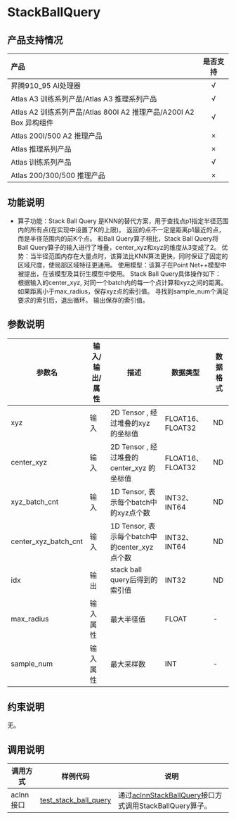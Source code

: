 # StackBallQuery
## 产品支持情况

| 产品                                                                            | 是否支持 |
| :------------------------------------------------------------------------------ | :------: |
| <term>昇腾910_95 AI处理器</term>                                                |    √     |
| <term>Atlas A3 训练系列产品/Atlas A3 推理系列产品</term>                        |    √     |
| <term>Atlas A2 训练系列产品/Atlas 800I A2 推理产品/A200I A2 Box 异构组件</term> |    √     |
| <term>Atlas 200I/500 A2 推理产品</term>                                         |    ×     |
| <term>Atlas 推理系列产品 </term>                                                |    ×     |
| <term>Atlas 训练系列产品</term>                                                 |    √     |
| <term>Atlas 200/300/500 推理产品</term>                                         |    ×     |

## 功能说明

- 算子功能：Stack Ball Query 是KNN的替代方案，用于查找点p1指定半径范围内的所有点(在实现中设置了K的上限)。
返回的点不一定是距离p1最近的点，而是半径范围内的前K个点。
和Ball Query算子相比，Stack Ball Query将Ball Query算子的输入进行了堆叠，center_xyz和xyz的维度从3变成了2。
优势：当半径范围内存在大量点时，该算法比KNN算法更快，同时保证了固定的区域尺度，使局部区域特征更通用。
使用模型：该算子在Point Net++模型中被提出，在该模型及其衍生模型中使用。
Stack Ball Query具体操作如下：
根据输入的center_xyz, 对同一个batch内的每一个点计算和xyz之间的距离。
如果距离小于max_radius，保存xyz点的索引值。
寻找到sample_num个满足要求的索引后，退出循环。
输出保存的索引值。

## 参数说明

| 参数名               | 输入/输出/属性 | 描述                                         | 数据类型         | 数据格式 |
| -------------------- | -------------- | -------------------------------------------- | ---------------- | -------- |
| xyz                  | 输入           | 2D Tensor , 经过堆叠的xyz 的坐标值           | FLOAT16、FLOAT32 | ND       |
| center_xyz           | 输入           | 2D Tensor , 经过堆叠的center_xyz 的坐标值    | FLOAT16、FLOAT32 | ND       |
| xyz_batch_cnt        | 输入           | 1D Tensor, 表示每个batch中的xyz点个数        | INT32、INT64     | ND        |
| center_xyz_batch_cnt | 输入           | 1D Tensor, 表示每个batch中的center_xyz点个数 | INT32、INT64     | ND       |
| idx                  | 输出           | stack ball query后得到的索引值               | INT32            | ND       |
| max_radius           | 输入属性       | 最大半径值                                   | FLOAT            | -       |
| sample_num           | 输入属性       | 最大采样数                                   | INT              | -       |

## 约束说明

无。

## 调用说明

| 调用方式  | 样例代码                                                              | 说明                                                                        |
| --------- | --------------------------------------------------------------------- | --------------------------------------------------------------------------- |
| aclnn接口 | [test_stack_ball_query](tests/ut/op_kernel/test_stack_ball_query.cpp) | 通过[aclnnStackBallQuery](docs/aclnnStackBallQuery.md)接口方式调用StackBallQuery算子。 |
